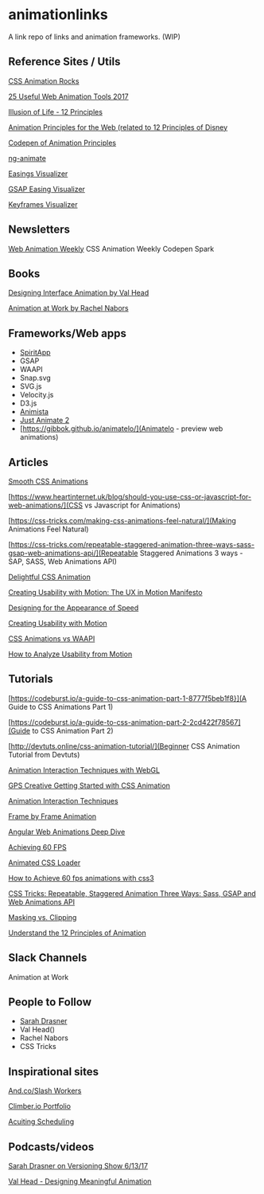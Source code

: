 # animationlinks
A link repo of links and animation frameworks. (WIP)

## Reference Sites / Utils
[CSS Animation Rocks](https://cssanimation.rocks/)

[25 Useful Web Animation Tools 2017](http://bashooka.com/coding/25-useful-web-animation-tools-2017/)

[Illusion of Life - 12 Principles](http://the12principles.tumblr.com)

[Animation Principles for the Web (related to 12 Principles of Disney](https://cssanimation.rocks/principles/)

[Codepen of Animation Principles](https://codepen.io/collection/AxKOdY/)

[ng-animate](https://jiayihu.github.io/ng-animate/)

[Easings Visualizer](http://easings.net/)

[GSAP Easing Visualizer](https://greensock.com/ease-visualizer)

[Keyframes Visualizer](https://keyframes.app/)

## Newsletters
[Web Animation Weekly](http://webanimationweekly.com/)
CSS Animation Weekly
Codepen Spark

## Books
[Designing Interface Animation by Val Head](https://www.amazon.com/Designing-Interface-Animation-Meaningful-Experience/dp/1933820322/ref=sr_1_1?ie=UTF8&qid=1499785147&sr=8-1&keywords=val+head)

[Animation at Work by Rachel Nabors](https://abookapart.com/products/animation-at-work)

## Frameworks/Web apps
- [SpiritApp](https://spiritapp.io/)
- GSAP
- WAAPI
- Snap.svg
- SVG.js
- Velocity.js
- D3.js
- [Animista](http://animista.net/)
- [Just Animate 2](https://github.com/just-animate/just-animate)
- [https://gibbok.github.io/animatelo/](Animatelo - preview web animations)

## Articles
[Smooth CSS Animations](https://blog.gyrosco.pe/smooth-css-animations-7d8ffc2c1d29)

[https://www.heartinternet.uk/blog/should-you-use-css-or-javascript-for-web-animations/](CSS vs Javascript for Animations)

[https://css-tricks.com/making-css-animations-feel-natural/](Making Animations Feel Natural)

[https://css-tricks.com/repeatable-staggered-animation-three-ways-sass-gsap-web-animations-api/](Repeatable Staggered Animations 3 ways - SAP, SASS, Web Animations API)

[Delightful CSS Animation](http://www.namasteui.com/amaze-customers-delightful-css-animation/)

[Creating Usability with Motion: The UX in Motion Manifesto](https://medium.com/ux-in-motion/creating-usability-with-motion-the-ux-in-motion-manifesto-a87a4584ddc)

[Designing for the Appearance of Speed](https://medium.com/mobify-design-team/designing-for-the-appearance-of-speed-aaabc7f568c2)

[Creating Usability with Motion](https://medium.com/ux-in-motion/creating-usability-with-motion-the-ux-in-motion-manifesto-a87a4584ddc)

[CSS Animations vs WAAPI](https://css-tricks.com/css-animations-vs-web-animations-api/)

[How to Analyze Usability from Motion](https://medium.com/ux-in-motion/how-to-analyze-usability-from-motion-a0fef627b4ee)

## Tutorials
[https://codeburst.io/a-guide-to-css-animation-part-1-8777f5beb1f8}](A Guide to CSS Animations Part 1)

[https://codeburst.io/a-guide-to-css-animation-part-2-2cd422f78567](Guide to CSS Animation Part 2)

[http://devtuts.online/css-animation-tutorial/](Beginner CSS Animation Tutorial from Devtuts)

[Animation Interaction Techniques with WebGL](https://www.smashingmagazine.com/2017/09/animation-interaction-techniques-webgl/)

[GPS Creative Getting Started with CSS Animation](https://codepen.io/gps-creative/post/getting-started-with-css-animations)

[Animation Interaction Techniques](https://www.smashingmagazine.com/2017/09/animation-interaction-techniques-webgl/)

[Frame by Frame Animation](https://www.sitepoint.com/frame-by-frame-animation-css-javascript/)

[Angular Web Animations Deep Dive](https://blog.thoughtram.io/angular/2017/07/26/a-web-animations-deep-dive-with-angular.html)

[Achieving 60 FPS](https://blog.algolia.com/performant-web-animations/)

[Animated CSS Loader](https://codeburst.io/how-to-create-a-beautiful-animated-loader-with-nothing-but-css-d1962fc5a66c)

[How to Achieve 60 fps animations with css3](https://medium.com/outsystems-experts/how-to-achieve-60-fps-animations-with-css3-db7b98610108)

[CSS Tricks: Repeatable, Staggered Animation Three Ways: Sass, GSAP and Web Animations API](https://css-tricks.com/repeatable-staggered-animation-three-ways-sass-gsap-web-animations-api/)

[Masking vs. Clipping](https://css-tricks.com/masking-vs-clipping-use/)

[Understand the 12 Principles of Animation](http://www.creativebloq.com/advice/understand-the-12-principles-of-animation)


## Slack Channels
Animation at Work

## People to Follow
- [Sarah Drasner](https://twitter.com/sarah_edo)
- Val Head()
- Rachel Nabors
- CSS Tricks

## Inspirational sites
[And.co/Slash Workers](https://www.and.co/slash-workers)

[Climber.io Portfolio](http://www.climber.io/)

[Acuiting Scheduling](https://acuityscheduling.com/)

## Podcasts/videos
[Sarah Drasner on Versioning Show 6/13/17](https://www.sitepoint.com/animating-with-css-javascript-and-svg/)

[Val Head - Designing Meaningful Animation](https://vimeo.com/166144917)

